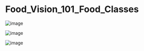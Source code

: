 # Food_Vision_101_Food_Classes

![image](https://github.com/user-attachments/assets/634dc631-77b1-4bfd-a0a7-2c042e34d184)

![image](https://github.com/user-attachments/assets/dd636fc7-bc9f-4e96-a714-04f6fa47c1d6)

![image](https://github.com/user-attachments/assets/5c5defae-566c-4107-b9d2-ebc0c5064ab9)


